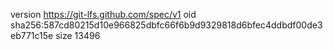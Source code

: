 version https://git-lfs.github.com/spec/v1
oid sha256:587cd80215d10e966825dbfc66f6b9d9329818d6bfec4ddbdf00de3eb771c15e
size 13496
